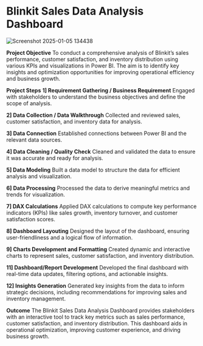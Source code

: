 # Blinkit Sales Data Analysis Dashboard
![Screenshot 2025-01-05 134438](https://github.com/user-attachments/assets/d2b189cb-fd62-404e-ae65-a728fa38bffb)

**Project Objective**
            To conduct a comprehensive analysis of Blinkit’s sales performance, customer satisfaction, and inventory distribution using various KPIs and visualizations in Power BI. The aim is to identify key insights and optimization opportunities for improving operational efficiency and business growth.

**Project Steps**
**1] Requirement Gathering / Business Requirement**
            Engaged with stakeholders to understand the business objectives and define the scope of analysis.

**2] Data Collection / Data Walkthrough**
            Collected and reviewed sales, customer satisfaction, and inventory data for analysis.

**3] Data Connection**
            Established connections between Power BI and the relevant data sources.

**4] Data Cleaning / Quality Check**
            Cleaned and validated the data to ensure it was accurate and ready for analysis.

**5] Data Modeling**
            Built a data model to structure the data for efficient analysis and visualization.

**6] Data Processing**
            Processed the data to derive meaningful metrics and trends for visualization.

**7] DAX Calculations**
            Applied DAX calculations to compute key performance indicators (KPIs) like sales growth, inventory turnover, and customer satisfaction scores.

**8] Dashboard Layouting**
            Designed the layout of the dashboard, ensuring user-friendliness and a logical flow of information.

**9] Charts Development and Formatting**
            Created dynamic and interactive charts to represent sales, customer satisfaction, and inventory distribution.

**11] Dashboard/Report Development**
            Developed the final dashboard with real-time data updates, filtering options, and actionable insights.

**12] Insights Generation**
            Generated key insights from the data to inform strategic decisions, including recommendations for improving sales and inventory management.

**Outcome**
            The Blinkit Sales Data Analysis Dashboard provides stakeholders with an interactive tool to track key metrics such as sales performance, customer satisfaction, and inventory distribution. This dashboard aids in operational optimization, improving customer experience, and driving business growth.
